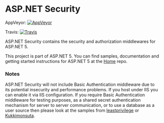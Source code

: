 ASP.NET Security
========

AppVeyor: [![AppVeyor](https://ci.appveyor.com/api/projects/status/fujhh8n956v5ohfd/branch/dev?svg=true)](https://ci.appveyor.com/project/aspnetci/Security/branch/dev)

Travis:   [![Travis](https://travis-ci.org/aspnet/Security.svg?branch=dev)](https://travis-ci.org/aspnet/Security)

ASP.NET Security contains the security and authorization middlewares for ASP.NET 5.

This project is part of ASP.NET 5. You can find samples, documentation and getting started instructions for ASP.NET 5 at the [Home](https://github.com/aspnet/home) repo.

### Notes

ASP.NET Security will not include Basic Authentication middleware due to its potential insecurity and performance problems. If you host under IIS you can enable it via IIS configuration. If you require Basic Authentication middleware for testing purposes, as a shared secret authentication mechanism for server to server communication, or to use a database as a user source then please look at the samples from [leastprivilege](https://github.com/leastprivilege/BasicAuthentication.AspNet5) or [Kukkimonsuta](https://github.com/Kukkimonsuta/Odachi/tree/master/src/Odachi.Security.BasicAuthentication).
